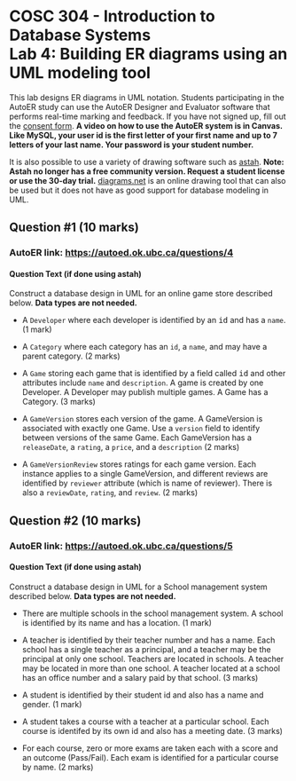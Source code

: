 # COSC 304 - Introduction to Database Systems<br>Lab 4: Building ER diagrams using an UML modeling tool

This lab designs ER diagrams in UML notation. Students participating in the AutoER study can use the AutoER Designer and Evaluator software that performs real-time marking and feedback. If you have not signed up, fill out the <a href="https://ubc.ca1.qualtrics.com/jfe/form/SV_1YtWwaxpaX7sx1A">consent form</a>. <strong>A video on how to use the AutoER system is in Canvas. Like MySQL, your user id is the first letter of your first name and up to 7 letters of your last name. Your password is your student number.</strong></p>

It is also possible to use a variety of drawing software such as [astah](http://astah.net/editions). <strong>Note: Astah no longer has a free community version. Request a student license or use the 30-day trial.</strong> <a href="https://diagrams.net/">diagrams.net</a> is an online drawing tool that can also be used but it does not have as good support for database modeling in UML.


## Question #1 (10 marks)

<h3>AutoER link: <a href="https://autoed.ok.ubc.ca/questions/4">https://autoed.ok.ubc.ca/questions/4</a></h3>

<h4>Question Text (if done using astah)</h4>

Construct a database design in UML for an online game store described below. **Data types are not needed.**

- A `Developer` where each developer is identified by an <tt>id</tt> and has a `name`. (1 mark)

- A `Category` where each category has an `id`, a `name`, and may have a parent category. (2 marks)

- A `Game` storing each game that is identified by a field called <tt>id</tt> and other attributes include `name` and `description`. A game is created by one Developer. A Developer may publish multiple games. A Game has a Category. (3 marks)

- A `GameVersion` stores each version of the game. A GameVersion is associated with exactly one Game. Use a `version` field to identify between versions of the same Game. Each GameVersion has a `releaseDate`, a `rating`, a `price`, and a `description` (2 marks)

- A `GameVersionReview` stores ratings for each game version. Each instance applies to a single GameVersion, and different reviews are identified by `reviewer` attribute (which is name of reviewer). There is also a `reviewDate`, `rating`, and `review`. (2 marks)


## Question #2 (10 marks)

<h3>AutoER link: <a href="https://autoed.ok.ubc.ca/questions/5">https://autoed.ok.ubc.ca/questions/5</a></h3>

<h4>Question Text (if done using astah)</h4>

Construct a database design in UML for a School management system described below. **Data types are not needed.**

- There are multiple schools in the school management system. A school is identified by its name and has a location. (1 mark)</li>

- A teacher is identified by their teacher number and has a name. Each school has a single teacher as a principal, and a teacher may be the principal at only one school. Teachers are located in schools. A teacher may be located in more than one school. A teacher located at a school has an office number and a salary paid by that school. (3 marks)

- A student is identified by their student id and also has a name and gender. (1 mark)

- A student takes a course with a teacher at a particular school. Each course is identifed by its own id and also has a meeting date. (3 marks)

- For each course, zero or more exams are taken each with a score and an outcome (Pass/Fail). Each exam is identified for a particular course by name. (2 marks)
